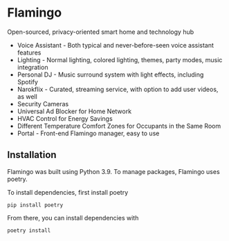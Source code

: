 # Flamingo
Open-sourced, privacy-oriented smart home and technology hub

* Voice Assistant - Both typical and never-before-seen voice assistant features
* Lighting - Normal lighting, colored lighting, themes, party modes, music integration
* Personal DJ - Music surround system with light effects, including Spotify
* Narokflix - Curated, streaming service, with option to add user videos, as well
* Security Cameras
* Universal Ad Blocker for Home Network
* HVAC Control for Energy Savings
* Different Temperature Comfort Zones for Occupants in the Same Room
* Portal - Front-end Flamingo manager, easy to use

## Installation
Flamingo was built using Python 3.9. To manage packages, Flamingo uses poetry.

To install dependencies, first install poetry
```buildoutcfg
pip install poetry
```
From there, you can install dependencies with
```buildoutcfg
poetry install
```

